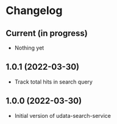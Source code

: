 # Changelog

## Current (in progress)

- Nothing yet

## 1.0.1 (2022-03-30)

- Track total hits in search query

## 1.0.0 (2022-03-30)

- Initial version of udata-search-service
